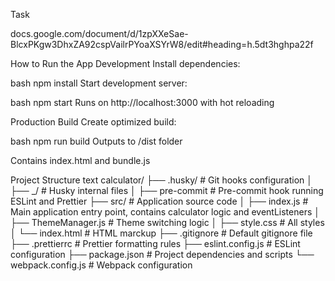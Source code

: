 Task

docs.google.com/document/d/1zpXXeSae-BlcxPKgw3DhxZA92cspVailrPYoaXSYrW8/edit#heading=h.5dt3hghpa22f

How to Run the App
Development
Install dependencies:

bash
npm install
Start development server:

bash
npm start
Runs on http://localhost:3000 with hot reloading

Production Build
Create optimized build:

bash
npm run build
Outputs to /dist folder

Contains index.html and bundle.js

Project Structure
text
calculator/
├── .husky/                # Git hooks configuration
│   ├── _/                 # Husky internal files
│   ├── pre-commit         # Pre-commit hook running ESLint and Prettier
├── src/                   # Application source code
│   ├── index.js           # Main application entry point, contains calculator logic and eventListeners
│   ├── ThemeManager.js    # Theme switching logic
│   ├── style.css          # All styles
│   └── index.html         # HTML marckup
├── .gitignore             # Default gitignore file
├── .prettierrc            # Prettier formatting rules
├── eslint.config.js       # ESLint configuration
├── package.json           # Project dependencies and scripts
└── webpack.config.js      # Webpack configuration
